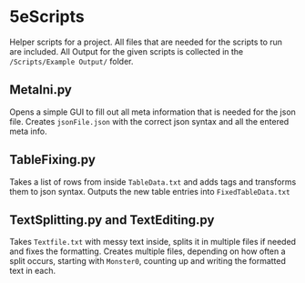 # 5eScripts
Helper scripts for a project.
All files that are needed for the scripts to run are included. All Output for the given scripts is collected in the `/Scripts/Example Output/` folder.

## MetaIni.py
Opens a simple GUI to fill out all meta information that is needed for the json file. Creates `jsonFile.json` with the correct json syntax and all the entered meta info.

## TableFixing.py
Takes a list of rows from inside `TableData.txt` and adds tags and transforms them to json syntax. Outputs the new table entries into `FixedTableData.txt`

## TextSplitting.py and TextEditing.py
Takes `Textfile.txt` with messy text inside, splits it in multiple files if needed and fixes the formatting. Creates multiple files, depending on how often a split occurs, starting with `Monster0`, counting up and writing the formatted  text in each.
